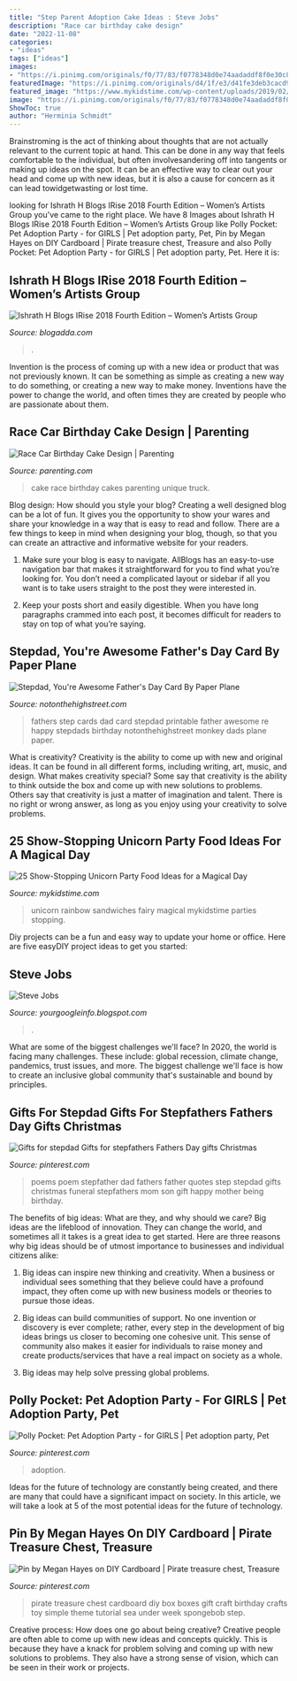 ```yaml
---
title: "Step Parent Adoption Cake Ideas : Steve Jobs"
description: "Race car birthday cake design"
date: "2022-11-08"
categories:
- "ideas"
tags: ["ideas"]
images:
- "https://i.pinimg.com/originals/f0/77/83/f0778348d0e74aadaddf8f0e30c8770f.jpg"
featuredImage: "https://i.pinimg.com/originals/d4/1f/e3/d41fe3deb3cacd9595bcf027c611d7c3.jpg"
featured_image: "https://www.mykidstime.com/wp-content/uploads/2019/02/Rainbow-sandwiches-Pizzazzerie.jpg"
image: "https://i.pinimg.com/originals/f0/77/83/f0778348d0e74aadaddf8f0e30c8770f.jpg"
ShowToc: true
author: "Herminia Schmidt"
---
```



Brainstroming is the act of thinking about thoughts that are not actually relevant to the current topic at hand. This can be done in any way that feels comfortable to the individual, but often involvesandering off into tangents or making up ideas on the spot. It can be an effective way to clear out your head and come up with new ideas, but it is also a cause for concern as it can lead towidgetwasting or lost time.

	

		
looking for Ishrath H Blogs IRise 2018 Fourth Edition – Women’s Artists Group you've came to the right place. We have 8 Images about Ishrath H Blogs IRise 2018 Fourth Edition – Women’s Artists Group like Polly Pocket: Pet Adoption Party - for GIRLS | Pet adoption party, Pet, Pin by Megan Hayes on DIY Cardboard | Pirate treasure chest, Treasure and also Polly Pocket: Pet Adoption Party - for GIRLS | Pet adoption party, Pet. Here it is:
		
    
## Ishrath H Blogs IRise 2018 Fourth Edition – Women’s Artists Group

<img loading=lazy src="http://wanderingmist.com/wp-content/uploads/img_20180323_1726131200168048248008473-300x225.jpg" onerror="this.onerror=null;this.src='https://tse1.mm.bing.net/th?id=OIP.81bfIeYZF7ES6LHRkf47gQAAAA&amp;pid=15.1';" alt="Ishrath H Blogs IRise 2018 Fourth Edition – Women’s Artists Group">

_Source: blogadda.com_

>. 

	

Invention is the process of coming up with a new idea or product that was not previously known. It can be something as simple as creating a new way to do something, or creating a new way to make money. Inventions have the power to change the world, and often times they are created by people who are passionate about them.

    
## Race Car Birthday Cake Design | Parenting

<img loading=lazy src="https://images.parenting.mdpcdn.com/sites/parenting.com/files/styles/facebook_og_image/public/2-Race_Car_Cake_Large.jpg?itok=iZzPnoka" onerror="this.onerror=null;this.src='https://tse2.mm.bing.net/th?id=OIP.eUAsL0AdtQ5hkztmJe0p5QHaHa&amp;pid=15.1';" alt="Race Car Birthday Cake Design | Parenting">

_Source: parenting.com_

>cake race birthday cakes parenting unique truck. 

	

Blog design: How should you style your blog?
Creating a well designed blog can be a lot of fun. It gives you the opportunity to show your wares and share your knowledge in a way that is easy to read and follow. There are a few things to keep in mind when designing your blog, though, so that you can create an attractive and informative website for your readers.
1. Make sure your blog is easy to navigate. AllBlogs has an easy-to-use navigation bar that makes it straightforward for you to find what you’re looking for. You don’t need a complicated layout or sidebar if all you want is to take users straight to the post they were interested in.

2. Keep your posts short and easily digestible. When you have long paragraphs crammed into each post, it becomes difficult for readers to stay on top of what you’re saying.

    
## Stepdad, You&#039;re Awesome Father&#039;s Day Card By Paper Plane

<img loading=lazy src="https://cdn.notonthehighstreet.com/system/product_images/images/002/096/522/original_stepdad-you-re-awesome-card.jpg" onerror="this.onerror=null;this.src='https://tse1.mm.bing.net/th?id=OIP.LbSDK0ZQmVYdoguKAx4-NwHaHa&amp;pid=15.1';" alt="Stepdad, You&#039;re Awesome Father&#039;s Day Card By Paper Plane">

_Source: notonthehighstreet.com_

>fathers step cards dad card stepdad printable father awesome re happy stepdads birthday notonthehighstreet monkey dads plane paper. 

	

What is creativity?
Creativity is the ability to come up with new and original ideas. It can be found in all different forms, including writing, art, music, and design. What makes creativity special? Some say that creativity is the ability to think outside the box and come up with new solutions to problems. Others say that creativity is just a matter of imagination and talent. There is no right or wrong answer, as long as you enjoy using your creativity to solve problems.

    
## 25 Show-Stopping Unicorn Party Food Ideas For A Magical Day

<img loading=lazy src="https://www.mykidstime.com/wp-content/uploads/2019/02/Rainbow-sandwiches-Pizzazzerie.jpg" onerror="this.onerror=null;this.src='https://tse1.mm.bing.net/th?id=OIP.UZ_ebJXWfI_2DUO5kJ8jOQHaEp&amp;pid=15.1';" alt="25 Show-Stopping Unicorn Party Food Ideas for a Magical Day">

_Source: mykidstime.com_

>unicorn rainbow sandwiches fairy magical mykidstime parties stopping. 

	

Diy projects can be a fun and easy way to update your home or office. Here are five easyDIY project ideas to get you started: 

    
## Steve Jobs

<img loading=lazy src="http://2.bp.blogspot.com/-Gk_dUo3MoFA/Wy3ebgwQZLI/AAAAAAAAfK0/x5SjqlpMsBIfeCMb3sxQFyLQG2YpA4mqgCK4BGAYYCw/s320/picture-718108.jpg" onerror="this.onerror=null;this.src='https://tse3.mm.bing.net/th?id=OIP.n1mMVI9MHShE1FoWqXBa7QAAAA&amp;pid=15.1';" alt="Steve Jobs">

_Source: yourgoogleinfo.blogspot.com_

>. 

	

What are some of the biggest challenges we'll face?
In 2020, the world is facing many challenges. These include: global recession, climate change, pandemics, trust issues, and more. The biggest challenge we'll face is how to create an inclusive global community that's sustainable and bound by principles.

    
## Gifts For Stepdad Gifts For Stepfathers Fathers Day Gifts Christmas

<img loading=lazy src="https://s-media-cache-ak0.pinimg.com/564x/7d/2b/83/7d2b839629f570f419b3860dd3ae7e4b.jpg" onerror="this.onerror=null;this.src='https://tse4.mm.bing.net/th?id=OIP.A2mQe5JwQo8MoGfrmg79MwHaJw&amp;pid=15.1';" alt="Gifts for stepdad Gifts for stepfathers Fathers Day gifts Christmas">

_Source: pinterest.com_

>poems poem stepfather dad fathers father quotes step stepdad gifts christmas funeral stepfathers mom son gift happy mother being birthday. 

	

The benefits of big ideas: What are they, and why should we care?
Big ideas are the lifeblood of innovation. They can change the world, and sometimes all it takes is a great idea to get started. Here are three reasons why big ideas should be of utmost importance to businesses and individual citizens alike: 
1) Big ideas can inspire new thinking and creativity. When a business or individual sees something that they believe could have a profound impact, they often come up with new business models or theories to pursue those ideas. 

2) Big ideas can build communities of support. No one invention or discovery is ever complete; rather, every step in the development of big ideas brings us closer to becoming one cohesive unit. This sense of community also makes it easier for individuals to raise money and create products/services that have a real impact on society as a whole. 

3) Big ideas may help solve pressing global problems.

    
## Polly Pocket: Pet Adoption Party - For GIRLS | Pet Adoption Party, Pet

<img loading=lazy src="https://i.pinimg.com/originals/f0/77/83/f0778348d0e74aadaddf8f0e30c8770f.jpg" onerror="this.onerror=null;this.src='https://tse4.mm.bing.net/th?id=OIP.7vvyem_cVQ5buWG6USCJrAHaEK&amp;pid=15.1';" alt="Polly Pocket: Pet Adoption Party - for GIRLS | Pet adoption party, Pet">

_Source: pinterest.com_

>adoption. 

	

Ideas for the future of technology are constantly being created, and there are many that could have a significant impact on society. In this article, we will take a look at 5 of the most potential ideas for the future of technology.

    
## Pin By Megan Hayes On DIY Cardboard | Pirate Treasure Chest, Treasure

<img loading=lazy src="https://i.pinimg.com/originals/d4/1f/e3/d41fe3deb3cacd9595bcf027c611d7c3.jpg" onerror="this.onerror=null;this.src='https://tse4.mm.bing.net/th?id=OIP.jOkypmKpLl5_VshqVY1LogHaFj&amp;pid=15.1';" alt="Pin by Megan Hayes on DIY Cardboard | Pirate treasure chest, Treasure">

_Source: pinterest.com_

>pirate treasure chest cardboard diy box boxes gift craft birthday crafts toy simple theme tutorial sea under week spongebob step. 

	

Creative process: How does one go about being creative?
Creative people are often able to come up with new ideas and concepts quickly. This is because they have a knack for problem solving and coming up with new solutions to problems. They also have a strong sense of vision, which can be seen in their work or projects.

